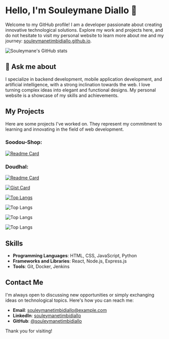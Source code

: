 # Hello, I'm Souleymane Diallo 👋

Welcome to my GitHub profile! I am a developer passionate about creating innovative technological solutions. Explore my work and projects here, and do not hesitate to visit my personal website to learn more about me and my journey: [souleymanetimbidiallo.github.io](https://souleymanetimbidiallo.github.io/).

![Souleymane's GitHub stats](https://github-readme-stats.vercel.app/api?username=souleymanetimbidiallo&show_icons=true&theme=transparent)

## 💬 Ask me about

I specialize in backend development, mobile application development, and artificial intelligence, with a strong inclination towards the web. I love turning complex ideas into elegant and functional designs. My personal website is a showcase of my skills and achievements.

## My Projects

Here are some projects I've worked on. They represent my commitment to learning and innovating in the field of web development.

### Soodou-Shop: 
[![Readme Card](https://github-readme-stats.vercel.app/api/pin/?username=souleymanetimbidiallo&repo=soodou-shop)](https://github.com/souleymanetimbidiallo/soodou-shop)
### Doudhal: 
[![Readme Card](https://github-readme-stats.vercel.app/api/pin/?username=souleymanetimbidiallo&repo=doudhal)](https://github.com/souleymanetimbidiallo/doudhal)

[![Gist Card](https://github-readme-stats.vercel.app/api/gist?id=bbfce31e0217a3689c8d961a356cb10d)](https://gist.github.com/Yizack/bbfce31e0217a3689c8d961a356cb10d/)

[![Top Langs](https://github-readme-stats.vercel.app/api/top-langs/?username=souleymanetimbidiallo)](https://github.com/anuraghazra/github-readme-stats)

![Top Langs](https://github-readme-stats.vercel.app/api/top-langs/?username=anuraghazra&exclude_repo=github-readme-stats,anuraghazra.github.io)

![Top Langs](https://github-readme-stats.vercel.app/api/top-langs/?username=anuraghazra&langs_count=8&hide_progress=true)

![Top Langs](https://github-readme-stats.vercel.app/api/top-langs/?username=anuraghazra&hide_progress=true)

## Skills

- **Programming Languages**: HTML, CSS, JavaScript, Python
- **Frameworks and Libraries**: React, Node.js, Express.js
- **Tools**: Git, Docker, Jenkins

## Contact Me

I'm always open to discussing new opportunities or simply exchanging ideas on technological topics. Here's how you can reach me:

- **Email**: [souleymanetimbidiallo@example.com](mailto:souleymanetimbidiallo@gmail.com)
- **LinkedIn**: [souleymanetimbidiallo](https://www.linkedin.com/in/souleymanetimbidiallo/)
- **GitHub**: [@souleymanetimbidiallo](https://github.com/souleymanetimbidiallo)

Thank you for visiting!
